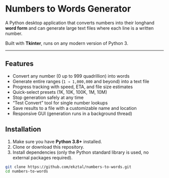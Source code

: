 # Numbers to Words Generator

A Python desktop application that converts numbers into their longhand **word form** and can generate large text files where each line is a written number.

Built with **Tkinter**, runs on any modern version of Python 3.

---

##  Features
- Convert any number (0 up to 999 quadrillion) into words
- Generate entire ranges (`1 → 1,000,000` and beyond) into a text file
- Progress tracking with speed, ETA, and file size estimates
- Quick-select presets (1K, 10K, 100K, 1M, 10M)
- Stop generation safely at any time
- “Test Convert” tool for single number lookups
- Save results to a file with a customizable name and location
- Responsive GUI (generation runs in a background thread)

##  Installation

1. Make sure you have **Python 3.8+** installed.
2. Clone or download this repository.
3. Install dependencies (only the Python standard library is used, no external packages required).

```bash
git clone https://github.com/ekztal/numbers-to-words.git
cd numbers-to-words
```
